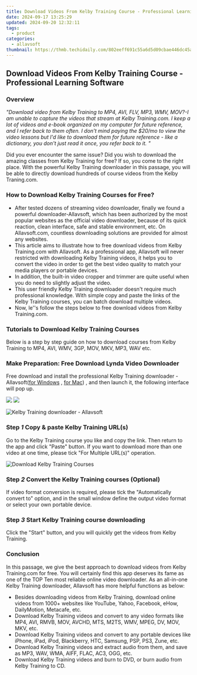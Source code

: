 ```yaml
---
title: Download Videos From Kelby Training Course - Professional Learning Software
date: 2024-09-17 13:25:29
updated: 2024-09-20 12:32:11
tags:
  - product
categories:
  - allavsoft
thumbnail: https://thmb.techidaily.com/802eeff691c55a6d5d09cbae446dc45a39ed24ae91160c0e7074f7929a9448f1.jpg
---
```


## Download Videos From Kelby Training Course - Professional Learning Software

### Overview

_"Download video from Kelby Training to MP4, AVI, FLV, MP3, WMV, MOV?-I am unable to capture the videos that stream at Kelby Training.com. I keep a lot of videos and e-book organized on my computer for future reference, and I refer back to them often. I don't mind paying the $20/mo to view the video lessons but I'd like to download them for future reference - like a dictionary, you don't just read it once, you refer back to it. "_

Did you ever encounter the same issue? Did you wish to download the amazing classes from Kelby Training for free? If so, you come to the right place. With the powerful Kelby Training downloader in this passage, you will be able to directly download hundreds of course videos from the Kelby Traning.com.

### How to Download Kelby Training Courses for Free?

* After tested dozens of streaming video downloader, finally we found a powerful downloader-Allavsoft, which has been authorized by the most popular websites as the official video downloader, because of its quick reaction, clean interface, safe and stable environment, etc. On Allavsoft.com, countless downloading solutions are provided for almost any websites.
* This article aims to illustrate how to free download videos from Kelby Training.com with Allavsoft. As a professional app, Allavsoft will never restricted with downloading Kelby Training videos, it helps you to convert the video in order to get the best video quality to match your media players or portable devices.
* In addition, the built-in video cropper and trimmer are quite useful when you do need to slightly adjust the video.
* This user friendly Kelby Training downloader doesn't require much professional knowledge. With simple copy and paste the links of the Kelby Training courses, you can batch download multiple videos.
* Now, le''s follow the steps below to free download videos from Kelby Training.com.

### Tutorials to Download Kelby Training Courses

Below is a step by step guide on how to download courses from Kelby Training to MP4, AVI, WMV, 3GP, MOV, MKV, MP3, WAV etc.

### Make Preparation: Free Download Lynda Video Downloader

Free download and install the professional Kelby Training downloader - Allavsoft([for Windows](https://tools.techidaily.com/allavsoft/products/) , [for Mac](https://tools.techidaily.com/allavsoft/products/)) , and then launch it, the following interface will pop up.

[![](https://www.allavsoft.com/how-to/../images/how-to/free-download-win.jpg)](https://tools.techidaily.com/allavsoft/products/) [![](https://www.allavsoft.com/how-to/../images/how-to/free-download-mac.jpg)](https://tools.techidaily.com/allavsoft/products/)

![Kelby Training downloader - Allavsoft](https://www.allavsoft.com/how-to/../images/allavsoft/screen-shot-600.jpg)

### Step _1_ Copy & paste Kelby Training URL(s)

Go to the Kelby Training course you like and copy the link. Then return to the app and click "Paste" button. If you want to download more than one video at one time, please tick "For Multiple URL(s)" operation.

![Download Kelby Training Courses](https://www.allavsoft.com/how-to/../images/how-to/lynda-video-downloader/download-lynda-courses.jpg)

### Step _2_ Convert the Kelby Training courses (Optional)

If video format conversion is required, please tick the "Automatically convert to" option, and in the small window define the output video format or select your own portable device.

### Step _3_ Start Kelby Training course downloading

Click the "Start" button, and you will quickly get the videos from Kelby Training.

### Conclusion

In this passage, we give the best approach to download videos from Kelby Training.com for free. You will certainly find this app deserves its fame as one of the TOP Ten most reliable online video downloader. As an all-in-one Kelby Training downloader, Allavsoft has more helpful functions as below:

* Besides downloading videos from Kelby Training, download online videos from 1000+ websites like YouTube, Yahoo, Facebook, eHow, DailyMotion, Metacafe, etc.
* Download Kelby Training videos and convert to any video formats like MP4, AVI, RMVB, MOV, AVCHD, MTS, M2TS, WMV, MPEG, DV, MOV, MKV, etc.
* Download Kelby Training videos and convert to any portable devices like iPhone, iPad, iPod, Blackberry, HTC, Samsung, PSP, PS3, Zune, etc.
* Download Kelby Training videos and extract audio from them, and save as MP3, WAV, WMA, AIFF, FLAC, AC3, OGG, etc.
* Download Kelby Training videos and burn to DVD, or burn audio from Kelby Training to CD.

<ins class="adsbygoogle"
     style="display:block"
     data-ad-format="autorelaxed"
     data-ad-client="ca-pub-7571918770474297"
     data-ad-slot="1223367746"></ins>



<ins class="adsbygoogle"
     style="display:block"
     data-ad-client="ca-pub-7571918770474297"
     data-ad-slot="8358498916"
     data-ad-format="auto"
     data-full-width-responsive="true"></ins>
